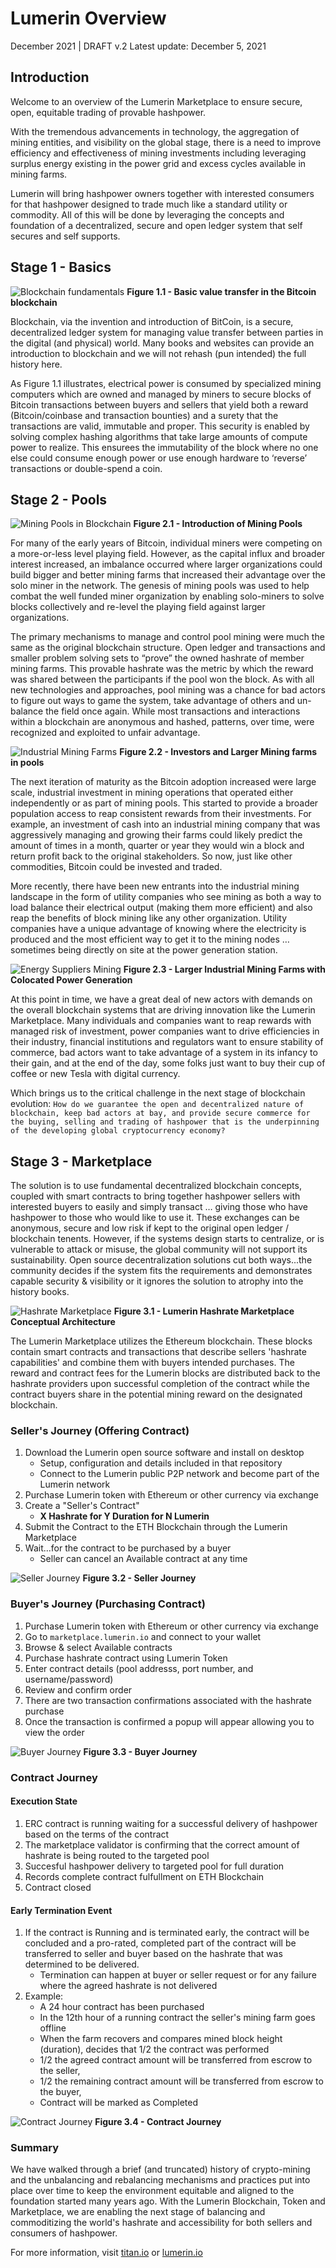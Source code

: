 # Lumerin Overview 
December 2021 | DRAFT v.2
Latest update: December 5, 2021

## Introduction

Welcome to an overview of the Lumerin Marketplace to ensure secure, open, equitable trading of provable hashpower. 

With the tremendous advancements in technology, the aggregation of mining entities, and visibility on the global stage, there is a need to improve efficiency and effectiveness of mining investments including leveraging surplus energy existing in the power grid and excess cycles available in mining farms.  

Lumerin will bring hashpower owners together with interested consumers for that hashpower designed to trade much like a standard utility or commodity. All of this will be done by leveraging the concepts and foundation of a decentralized, secure and open ledger system that self secures and self supports.

## Stage 1 - Basics
![Blockchain fundamentals](images/00-overview/macroStage1Base.svg "image_tooltip")
**Figure 1.1 - Basic value transfer in the Bitcoin blockchain** 

Blockchain, via the invention and introduction of BitCoin, is a secure, decentralized ledger system for managing value transfer between parties in the digital (and physical) world. Many books and websites can provide an introduction to blockchain and we will not rehash (pun intended) the full history here.

As Figure 1.1 illustrates, electrical power is consumed by specialized mining computers which are owned and managed by miners to secure blocks of Bitcoin transactions between buyers and sellers that yield both a reward (Bitcoin/coinbase and transaction bounties) and a surety that the transactions are valid, immutable and proper.  This security is enabled by solving complex hashing algorithms that take large amounts of compute power to realize.  This ensurees the immutability of the block where no one else could consume enough power or use enough hardware to ‘reverse’ transactions or double-spend a coin. 

## Stage 2 - Pools

![Mining Pools in Blockchain](images/00-overview/macroStage2Pools.svg "image_tooltip")
**Figure 2.1 - Introduction of Mining Pools**

For many of the early years of Bitcoin, individual miners were competing on a more-or-less level playing field.  However, as the capital influx and broader interest increased, an imbalance occurred where larger organizations could build bigger and better mining farms that increased their advantage over the solo miner in the network.  The genesis of mining pools was used to help combat the well funded miner organization by enabling solo-miners to solve blocks collectively and re-level the playing field against larger organizations.  

The primary mechanisms to manage and control pool mining were much the same as the original blockchain structure.  Open ledger and transactions and smaller problem solving sets to “prove” the owned hashrate of member mining farms.  This provable hashrate was the metric by which the reward was shared between the participants if the pool won the block. As with all new technologies and approaches, pool mining was a chance for bad actors to figure out ways to game the system, take advantage of others and un-balance the field once again. While most transactions and interactions within a blockchain are anonymous and hashed, patterns, over time, were recognized and exploited to unfair advantage.  

![Industrial Mining Farms](images/00-overview/macroStage3Industry.svg "image_tooltip")
**Figure 2.2 - Investors and Larger Mining farms in pools**

The next iteration of maturity as the Bitcoin adoption increased were large scale, industrial investment in mining operations that operated either independently or as part of mining pools. This started to provide a broader population access to reap consistent rewards from their investments.  For example, an investment of cash into an industrial mining company that was aggressively managing and growing their farms could likely predict the amount of times in a month, quarter or year they would win a block and return profit back to the original stakeholders.  So now, just like other commodities, Bitcoin could be invested and traded. 

More recently, there have been new entrants into the industrial mining landscape in the form of utility companies who see mining as both a way to load balance their electrical output (making them more efficient) and also reap the benefits of block mining like any other organization.  Utility companies have a unique advantage of knowing where the electricity is produced and the most efficient way to get it to the mining nodes … sometimes being directly on site at the power generation station. 

![Energy Suppliers Mining](images/00-overview/macroStage4Energy.svg "image_tooltip")
**Figure 2.3 - Larger Industrial Mining Farms with Colocated Power Generation**

At this point in time, we have a great deal of new actors with demands on the overall blockchain systems that are driving innovation like the Lumerin Marketplace.  Many individuals and companies want to reap rewards with managed risk of investment, power companies want to drive efficiencies in their industry, financial institutions and regulators want to ensure stability of commerce, bad actors want to take advantage of a system in its infancy to their gain, and at the end of the day, some folks just want to buy their cup of coffee or new Tesla with digital currency.   

Which brings us to the critical challenge in the next stage of blockchain evolution:  `How do we guarantee the open and decentralized nature of blockchain, keep bad actors at bay, and provide secure commerce for the buying, selling and trading of hashpower that is the underpinning of the developing global cryptocurrency economy?` 

## Stage 3 - Marketplace 

The solution is to use fundamental decentralized blockchain concepts, coupled with smart contracts to bring together hashpower sellers with interested buyers to easily and simply transact … giving those who have hashpower to those who would like to use it.  These exchanges can be anonymous, secure and low risk if kept to the original open ledger / blockchain tenents. However, if the systems design starts to centralize, or is vulnerable to attack or misuse, the global community will not support its sustainability.  Open source decentralization solutions cut both ways...the community decides if the system fits the requirements and demonstrates capable security & visibility or it ignores the solution to atrophy into the history books.

![Hashrate Marketplace](images/00-overview/macroStage5Hashrate.svg "image_tooltip")
**Figure 3.1 - Lumerin Hashrate Marketplace Conceptual Architecture**

The Lumerin Marketplace utilizes the Ethereum blockchain. These blocks contain smart contracts and transactions that describe sellers 'hashrate capabilities' and combine them with buyers intended purchases.  The reward and contract fees for the Lumerin blocks are distributed back to the hashrate providers upon successful completion of the contract while the contract buyers share in the potential mining reward on the designated blockchain.


### Seller's Journey (Offering Contract)
1. Download the Lumerin open source software and install on desktop 
    * Setup, configuration and details included in that repository
    * Connect to the Lumerin public P2P network and become part of the Lumerin network
1. Purchase Lumerin token with Ethereum or other currency via exchange 
1. Create a "Seller's Contract"
    * **X Hashrate for Y Duration for N Lumerin** 
1. Submit the Contract to the ETH Blockchain through the Lumerin Marketplace
1. Wait...for the contract to be purchased by a buyer 
    * Seller can cancel an Available contract at any time 

![Seller Journey](images/00-overview/Seller.svg "image_tooltip")
**Figure 3.2 - Seller Journey**

### Buyer's Journey (Purchasing Contract)
1. Purchase Lumerin token with Ethereum or other currency via exchange 
2. Go to `marketplace.lumerin.io` and connect to your wallet
3. Browse & select Available contracts 
4. Purchase hashrate contract using Lumerin Token
5. Enter contract details (pool addresss, port number, and username/password)
6. Review and confirm order
7. There are two transaction confirmations associated with the hashrate purchase
8. Once the transaction is confirmed a popup will appear allowing you to view the order

![Buyer Journey](images/00-overview/Buyer.svg "image_tooltip")
**Figure 3.3 - Buyer Journey**

### Contract Journey 
#### Execution State
1. ERC contract is running waiting for a successful delivery of hashpower based on the terms of the contract
2. The marketplace validator is confirming that the correct amount of hashrate is being routed to the targeted pool
3. Succesful hashpower delivery to targeted pool for full duration
4. Records complete contract fulfullment on ETH Blockchain
5. Contract closed  

#### Early Termination Event
1. If the contract is Running and is terminated early, the contract will be concluded and a pro-rated, completed part of the contract will be transferred to seller and buyer based on the hashrate that was determined to be delivered.
    * Termination can happen at buyer or seller request or for any failure where the agreed hashrate is not delivered 
1. Example: 
    * A 24 hour contract has been purchased 
    * In the 12th hour of a running contract the seller's mining farm goes offline
    * When the farm recovers and compares mined block height (duration), decides that 1/2 the contract was performed 
    * 1/2 the agreed contract amount will be transferred from escrow to the seller, 
    * 1/2 the remaining contract amount will be transferred from escrow to the buyer, 
    * Contract will be marked as Completed

![Contract Journey](images/00-overview/contract.svg "image_tooltip")
**Figure 3.4 - Contract Journey**

### Summary 
We have walked through a brief (and truncated) history of crypto-mining and the unbalancing and rebalancing mechanisms and practices put into place over time to keep the environment equitable and aligned to the foundation started many years ago. 
With the Lumerin Blockchain, Token and Marketplace, we are enabling the next stage of balancing and commoditizing the world's hashrate and accessibility for both sellers and consumers of hashpower.

For more information, visit [titan.io](https://titan.io "titan.io") or [lumerin.io](https://lumerin.io "lumerin.io")
